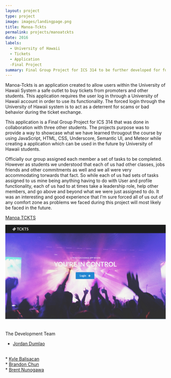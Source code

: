 ```yaml
---
layout: project
type: project
image: images/landingpage.png
title: Manoa-Tckts
permalink: projects/manoatckts
date: 2016
labels:
  - University of Hawaii
  - Tickets
  - Application
  -Final Project
summary: Final Group Project for ICS 314 to be further developed for future use by the University of Hawaii Manoa System.
---
```


Manoa-Tckts is an application created to allow users within the University of Hawaii System a safe outlet to buy tickets from promoters and other students.
This application requires the user log in through a University of Hawaii account in order to use its functionality.  The forced login
through the University of Hawaii system is to act as a deterrent for scams or bad behavior during the ticket exchange.

This application is a Final Group Project for ICS 314 that was done in collaboration with three other students.  The projects purpose was
to provide a way to showcase what we have learned througout the course by using JavaScript, HTML, CSS, Underscore, Semantic UI, and Meteor while creating 
a application which can be used in the future by University of Hawaii students.

Officially our group assigned each member a set of tasks to be completed.  However as students we understood that each of us had other classes, jobs friends
and other commitments as well and we all were very accommodating torwards that fact.  So while each of us had sets of tasks assigned to us
mine being anything having to do with User and profile functionality, each of us had to at times take a leadership role, help other members, and go
above and beyond what we were just assigned to do.  It was an interesting and good experience that I'm sure forced all of us out of any comfort zone as problems
we faced during this project will most likely be faced in the future.

<a href="https://manoa-tckts.github.io/" target="_blank"><i class="large github icon"></i>Manoa TCKTS</a>

<img class="ui floated rounded image" style="margin-bottom: 20px" src="../images/landingpage.png">

The Development Team

* <a href="https://dumlaoj.github.io/" target="_blank"> Jordan Dumlao</a>
<br>
* <a href="https://kylebali.github.io/" target="_blank"> Kyle Balisacan</a>
<br>
* <a href="https://brandon-chun.github.io/" target="_blank"> Brandon Chun</a>
<br>
* <a href="https://brentnunogawa.github.io/" target="_blank"> Brent Nunogawa</a>
<br>
